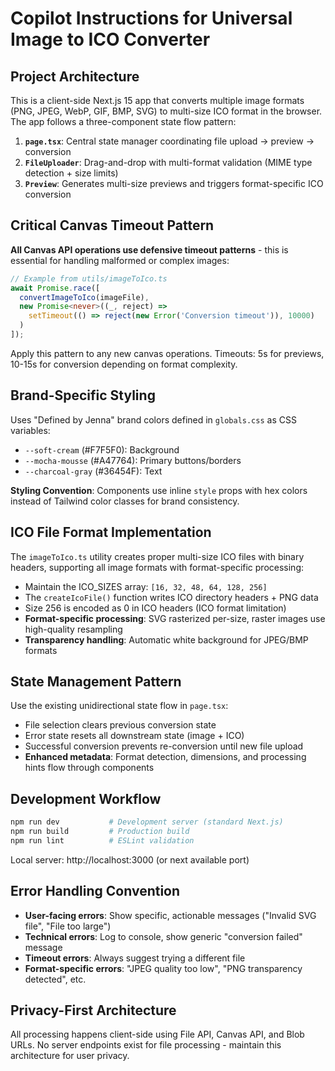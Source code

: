 # Copilot Instructions for Universal Image to ICO Converter

## Project Architecture

This is a client-side Next.js 15 app that converts multiple image formats (PNG, JPEG, WebP, GIF, BMP, SVG) to multi-size ICO format in the browser. The app follows a three-component state flow pattern:

1. **`page.tsx`**: Central state manager coordinating file upload → preview → conversion
2. **`FileUploader`**: Drag-and-drop with multi-format validation (MIME type detection + size limits)  
3. **`Preview`**: Generates multi-size previews and triggers format-specific ICO conversion

## Critical Canvas Timeout Pattern

**All Canvas API operations use defensive timeout patterns** - this is essential for handling malformed or complex images:

```typescript
// Example from utils/imageToIco.ts
await Promise.race([
  convertImageToIco(imageFile),
  new Promise<never>((_, reject) => 
    setTimeout(() => reject(new Error('Conversion timeout')), 10000)
  )
]);
```

Apply this pattern to any new canvas operations. Timeouts: 5s for previews, 10-15s for conversion depending on format complexity.

## Brand-Specific Styling

Uses "Defined by Jenna" brand colors defined in `globals.css` as CSS variables:
- `--soft-cream` (#F7F5F0): Background
- `--mocha-mousse` (#A47764): Primary buttons/borders
- `--charcoal-gray` (#36454F): Text

**Styling Convention**: Components use inline `style` props with hex colors instead of Tailwind color classes for brand consistency.

## ICO File Format Implementation

The `imageToIco.ts` utility creates proper multi-size ICO files with binary headers, supporting all image formats with format-specific processing:

- Maintain the ICO_SIZES array: `[16, 32, 48, 64, 128, 256]`
- The `createIcoFile()` function writes ICO directory headers + PNG data
- Size 256 is encoded as 0 in ICO headers (ICO format limitation)
- **Format-specific processing**: SVG rasterized per-size, raster images use high-quality resampling
- **Transparency handling**: Automatic white background for JPEG/BMP formats

## State Management Pattern

Use the existing unidirectional state flow in `page.tsx`:
- File selection clears previous conversion state  
- Error state resets all downstream state (image + ICO)
- Successful conversion prevents re-conversion until new file upload
- **Enhanced metadata**: Format detection, dimensions, and processing hints flow through components

## Development Workflow

```bash
npm run dev           # Development server (standard Next.js)
npm run build         # Production build  
npm run lint          # ESLint validation
```

Local server: http://localhost:3000 (or next available port)

## Error Handling Convention

- **User-facing errors**: Show specific, actionable messages ("Invalid SVG file", "File too large")
- **Technical errors**: Log to console, show generic "conversion failed" message
- **Timeout errors**: Always suggest trying a different file
- **Format-specific errors**: "JPEG quality too low", "PNG transparency detected", etc.

## Privacy-First Architecture

All processing happens client-side using File API, Canvas API, and Blob URLs. No server endpoints exist for file processing - maintain this architecture for user privacy.
